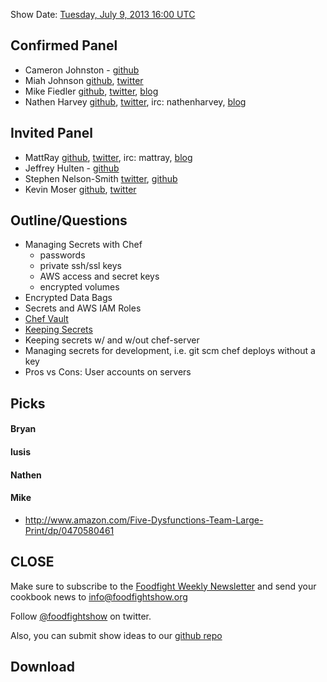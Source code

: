 Show Date:  [Tuesday, July 9, 2013 16:00 UTC](http://www.timeanddate.com/worldclock/fixedtime.html?msg=Food+Fight+Show+-+Secret+Chef&iso=20130709T12&p1=1928&ah=1)

Confirmed Panel<a name="panel"></a>
-----
* Cameron Johnston - [github](https://github.com/cwjohnston)
* Miah Johnson [github](https://github.com/miah), [twitter](https://twitter.com/miah_)
* Mike Fiedler [github](http://github.com/miketheman), [twitter](http://twitter.com/mikefiedler), [blog](http://www.miketheman.net)
* Nathen Harvey [github](http://github.com/nathenharvey), [twitter](http://twitter.com/nathenharvey), irc: nathenharvey, [blog](http://nathenharvey.com)

Invited Panel<a name="panel"></a>
-----
* MattRay [github](http://github.com/mattray), [twitter](http://twitter.com/mattray), irc: mattray, [blog](http://www.leastresistance.net/)
* Jeffrey Hulten - [github](https://github.com/jhulten)
* Stephen Nelson-Smith [twitter](https://twitter.com/lordcope), [github](http://github.com/lordcope)
* Kevin Moser  [github](https://github.com/moserke), [twitter](https://twitter.com/moserke)

Outline/Questions
-----------------

* Managing Secrets with Chef
  * passwords
  * private ssh/ssl keys
  * AWS access and secret keys
  * encrypted volumes
* Encrypted Data Bags
* Secrets and AWS IAM Roles
* [Chef Vault](http://rubygems.org/gems/chef-vault)
* [Keeping Secrets](http://wiki.opscode.com/display/chef/Keeping+Secrets)
* Keeping secrets w/ and w/out chef-server
* Managing secrets for development, i.e. git scm chef deploys without a key
* Pros vs Cons: User accounts on servers

Picks<a name="picks"></a>
-----

#### Bryan  

#### lusis  

#### Nathen  

#### Mike

- http://www.amazon.com/Five-Dysfunctions-Team-Large-Print/dp/0470580461


CLOSE
-----

Make sure to subscribe to the [Foodfight Weekly Newsletter](http://bit.ly/ffsmail) and send your cookbook
news to info@foodfightshow.org

Follow [@foodfightshow](http://twitter.com/foodfightshow) on twitter.

Also, you can submit show ideas to our [github repo](https://github.com/foodfight/showz)



Download
--------
